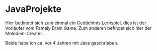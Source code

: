 # JavaProjekte

Hier bedindet sich zum einmal ein Gedächtnis Lernspiel, dies ist der Vorläufer vom Famely Brain Game.
Zum anderen befindet sich hier der Melodien-Creater.

Beide habe ich ca. vor 4 Jahren mit Java geschrieben.
